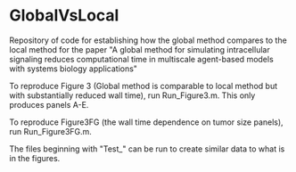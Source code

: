 # GlobalVsLocal
Repository of code for establishing how the global method compares to the local method for the paper "A global method for simulating intracellular signaling reduces computational time in multiscale agent-based models with systems biology applications"

To reproduce Figure 3 (Global method is comparable to local method but with substantially reduced wall time), run Run_Figure3.m. This only produces panels A-E.

To reproduce Figure3FG (the wall time dependence on tumor size panels), run Run_Figure3FG.m.

The files beginning with "Test_" can be run to create similar data to what is in the figures.
